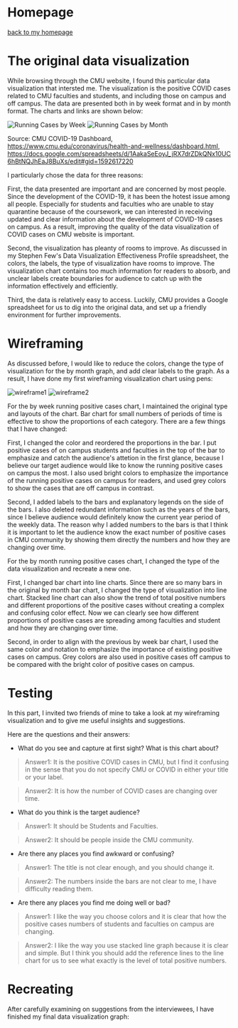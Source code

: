 # Homepage

[back to my homepage](/README.md)



# The original data visualization
While browsing through the CMU website, I found this particular data visualization that intersted me. The visualization is the positive COVID cases related to CMU faculties and students, and including those on campus and off campus. The data are presented both in by week format and in by month format. The charts and links are shown below:

![Running Cases by Week](https://user-images.githubusercontent.com/90215938/134103475-2e70b5cb-7ee2-4f1d-b426-4127807df997.png)
![Running Cases by Month](https://user-images.githubusercontent.com/90215938/134103496-433b559a-39c2-452b-bcdf-4e20490e65ad.png)

Source: CMU COVID-19 Dashboard, https://www.cmu.edu/coronavirus/health-and-wellness/dashboard.html, https://docs.google.com/spreadsheets/d/1AakaSeEoyJ_jRX7drZDkQNx10UC6hBtNQJhEaJ8BuXs/edit#gid=1592617220

I particularly chose the data for three reasons:

First, the data presented are important and are concerned by most people. Since the development of the COVID-19, it has been the hotest issue among all people. Especially for students and faculties who are unable to stay quarantine because of the coursework, we can interested in receiving updated and clear information about the development of COVID-19 cases on campus. As a result, improving the quality of the data visualization of COVID cases on CMU website is important.

Second, the visualization has pleanty of rooms to improve. As discussed in my Stephen Few's Data Visualization Effectiveness Profile spreadsheet, the colors, the labels, the type of visualization have rooms to improve. The visualization chart contains too much information for readers to absorb, and unclear labels create boundaries for audience to catch up with the information effectively and efficiently.

Third, the data is relatively easy to access. Luckily, CMU provides a Google spreadsheet for us to dig into the original data, and set up a friendly environment for further improvements.

# Wireframing
As discussed before, I would like to reduce the colors, change the type of visualization for the by month graph, and add clear labels to the graph. As a result, I have done my first wireframing visualization chart using pens:

![wireframe1](https://user-images.githubusercontent.com/90215938/134106683-e26d4020-e25b-4632-b975-fa1de4ab27b2.jpg)
![wireframe2](https://user-images.githubusercontent.com/90215938/134106733-17fbac5d-3889-4901-ad7c-12d1ce342a89.jpg)

For the by week running positive cases chart, I maintained the original type and layouts of the chart. Bar chart for small numbers of periods of time is effective to show the proportions of each category. There are a few things that I have changed: 

First, I changed the color and reordered the proportions in the bar. I put positive cases of on campus students and faculties in the top of the bar to emphasize and catch the audience's attetion in the first glance, because I believe our target audience would like to know the running positive cases on campus the most. I also used bright colors to emphasize the importance of the running positive cases on campus for readers, and used grey colors to show the cases that are off campus in contrast.

Second, I added labels to the bars and explanatory legends on the side of the bars. I also deleted redundant information such as the years of the bars, since I believe audience would definitely know the current year period of the weekly data. The reason why I added numbers to the bars is that I think it is important to let the audience know the exact number of positive cases in CMU community by showing them directly the numbers and how they are changing over time. 

For the by month running positive cases chart, I changed the type of the data visualization and recreate a new one.

First, I changed bar chart into line charts. Since there are so many bars in the original by month bar chart, I changed the type of visualization into line chart. Stacked line chart can also show the trend of total positive numbers and different proportions of the positive cases without creating a complex and confusing color effect. Now we can clearly see how different proportions of positive cases are spreading among faculties and student and how they are changing over time.

Second, in order to align with the previous by week bar chart, I used the same color and notation to emphasize the importance of existing positive cases on campus. Grey colors are also used in positive cases off campus to be compared with the bright color of positive cases on campus.

# Testing

In this part, I invited two friends of mine to take a look at my wireframing visualization and to give me useful insights and suggestions.

Here are the questions and their answers:

- What do you see and capture at first sight? What is this chart about?

>Answer1: It is the positive COVID cases in CMU, but I find it confusing in the sense that you do not specify CMU or COVID in either your title or your label.

>Answer2: It is how the number of COVID cases are changing over time.

- What do you think is the target audience?

>Answer1: It should be Students and Faculties.

>Answer2: It should be people inside the CMU community.

- Are there any places you find awkward or confusing?

>Answer1: The title is not clear enough, and you should change it.

>Answer2: The numbers inside the bars are not clear to me, I have difficulty reading them.

- Are there any places you find me doing well or bad?

>Answer1: I like the way you choose colors and it is clear that how the positive cases numbers of students and faculties on campus are changing.

>Answer2: I like the way you use stacked line graph because it is clear and simple. But I think you should add the reference lines to the line chart for us to see what exactly is the level of total positive numbers.

# Recreating

After carefully examining on suggestions from the interviewees, I have finished my final data visualization graph:

<div class="flourish-embed flourish-chart" data-src="visualisation/7314952"><script src="https://public.flourish.studio/resources/embed.js"></script></div>
